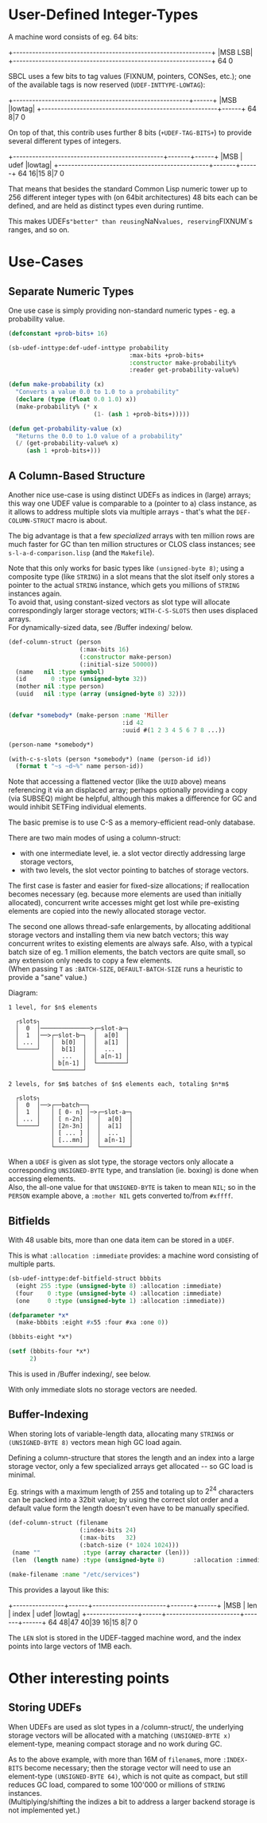 # User-Defined Integer-Types

A machine word consists of eg. 64 bits:

  +--------------------------------------------------------------+
  |MSB                                                        LSB|
  +--------------------------------------------------------------+
  64                                                             0

SBCL uses a few bits to tag values (FIXNUM, pointers, CONSes, etc.);
one of the available tags is now reserved (`UDEF-INTTYPE-LOWTAG`):

  +-------------------------------------------------------+------+
  |MSB                                                    |lowtag|
  +-------------------------------------------------------+------+
  64                                                     8|7     0

On top of that, this contrib uses further 8 bits (`+UDEF-TAG-BITS+`)
to provide several different types of integers.

  +-----------------------------------------------+-------+------+
  |MSB                                            | udef  |lowtag|
  +-----------------------------------------------+-------+------+
  64                                            16|15    8|7     0

That means that besides the standard Common Lisp numeric tower
up to 256 different integer types with (on 64bit architectures) 48 bits each
can be defined, and are held as distinct types even during runtime.

This makes UDEFs` "better" than reusing `NaN` values,
reserving `FIXNUM`s ranges, and so on.


# Use-Cases

## Separate Numeric Types

One use case is simply providing non-standard numeric types -
eg. a probability value.


```lisp
(defconstant +prob-bits+ 16)

(sb-udef-inttype:def-udef-inttype probability
                                  :max-bits +prob-bits+
                                  :constructor make-probability%
                                  :reader get-probability-value%)

(defun make-probability (x)
  "Converts a value 0.0 to 1.0 to a probability"
  (declare (type (float 0.0 1.0) x))
  (make-probability% (* x
                        (1- (ash 1 +prob-bits+)))))

(defun get-probability-value (x)
  "Returns the 0.0 to 1.0 value of a probability"
  (/ (get-probability-value% x)
     (ash 1 +prob-bits+)))
```


## A Column-Based Structure

Another nice use-case is using distinct UDEFs as indices in (large) arrays;
this way one UDEF value is comparable to a (pointer to a) class instance,
as it allows to address multiple slots via multiple arrays - 
that's what the `DEF-COLUMN-STRUCT` macro is about.

The big advantage is that a few _specialized_ arrays with ten million rows
are much faster for GC than ten million structures or CLOS class instances;
see `s-l-a-d-comparison.lisp` (and the `Makefile`).

Note that this only works for basic types like `(unsigned-byte 8)`;
using a composite type (like `STRING`) in a slot means
that the slot itself only stores a pointer to the actual `STRING` instance,
which gets you millions of `STRING` instances again. \
To avoid that, using constant-sized vectors as slot type will allocate
correspondingly larger storage vectors; `WITH-C-S-SLOTS` then uses
displaced arrays. \
For dynamically-sized data, see /Buffer indexing/ below.


```lisp
(def-column-struct (person
                    (:max-bits 16)
                    (:constructor make-person)
                    (:initial-size 50000))
  (name   nil :type symbol)
  (id       0 :type (unsigned-byte 32))
  (mother nil :type person)
  (uuid   nil :type (array (unsigned-byte 8) 32)))


(defvar *somebody* (make-person :name 'Miller 
                                :id 42
                                :uuid #(1 2 3 4 5 6 7 8 ...))

(person-name *somebody*)

(with-c-s-slots (person *somebody*) (name (person-id id))
  (format t "~s ~d~%" name person-id))
```

Note that accessing a flattened vector (like the `UUID` above) means 
referencing it via an displaced array; perhaps optionally providing
a copy (via SUBSEQ) might be helpful,
although this makes a difference for GC and would
inhibit SETFing individual elements.

The basic premise is to use C-S as a memory-efficient read-only database.



There are two main modes of using a column-struct:
- with one intermediate level, ie. a slot vector directly addressing 
  large storage vectors,
- with two levels, the slot vector pointing to batches of storage vectors.

The first case is faster and easier for fixed-size allocations;
if reallocation becomes necessary (eg. because more elements are used than
initially allocated), concurrent write accesses might get lost
while pre-existing elements are copied into the newly allocated storage vector.

The second one allows thread-safe enlargements, by allocating
additional storage vectors and installing them via new batch vectors;
this way concurrent writes to existing elements are always safe.
Also, with a typical batch size of eg. 1 million elements,
the batch vectors are quite small, so any extension only needs
to copy a few elements. \
(When passing `T` as `:BATCH-SIZE`, `DEFAULT-BATCH-SIZE` runs
a heuristic to provide a "sane" value.)

Diagram:
```
1 level, for $n$ elements

  ┌slots┐
  │  0  │──────────────>┌─slot-a─┐
  │  1  │──>┌─slot-b─┐  │  a[0]  │
  │ ... │   │  b[0]  │  │  a[1]  │
  └─────┘   │  b[1]  │  │  ...   │
            │  ...   │  │ a[n-1] │
            │ b[n-1] │  └────────┘
            └────────┘

2 levels, for $m$ batches of $n$ elements each, totaling $n*m$

  ┌slots┐
  │  0  │──>┌──batch──┐
  │  1  │   │ [ 0- n] │─>┌─slot-a─┐
  │ ... │   │ [ n-2n] │  │  a[0]  │
  └─────┘   │ [2n-3n] │  │  a[1]  │
            │ [ ... ] │  │  ...   │
            │ [...mn] │  │ a[n-1] │
            └─────────┘  └────────┘
```

When a `UDEF` is given as slot type, the storage vectors only allocate
a corresponding `UNSIGNED-BYTE` type, and translation (ie. boxing) is done
when accessing elements. \
Also, the all-one value for that `UNSIGNED-BYTE` is taken to mean `NIL`;
so in the `PERSON` example above, a `:mother NIL` gets converted to/from `#xffff`.


## Bitfields

With 48 usable bits, more than one data item can be stored in a `UDEF`.

This is what `:allocation :immediate` provides: a machine word consisting of multiple parts.


```lisp
(sb-udef-inttype:def-bitfield-struct bbbits
  (eight 255 :type (unsigned-byte 8) :allocation :immediate)
  (four    0 :type (unsigned-byte 4) :allocation :immediate)
  (one     0 :type (unsigned-byte 1) :allocation :immediate))

(defparameter *x* 
  (make-bbbits :eight #x55 :four #xa :one 0))

(bbbits-eight *x*)

(setf (bbbits-four *x*)
      2)
```

This is used in /Buffer indexing/, see below.

With only immediate slots no storage vectors are needed.


## Buffer-Indexing

When storing lots of variable-length data, allocating many `STRING`s or
`(UNSIGNED-BYTE 8)` vectors mean high GC load again.

Defining a column-structure that stores the length and an index into a large storage vector,
only a few specialized arrays get allocated -- so GC load is minimal.

Eg. strings with a maximum length of 255 and totaling up to $2^24$ characters
can be packed into a 32bit value;
by using the correct slot order and a default value form the length doesn't even have to be manually specified.

```lisp
(def-column-struct (filename
                    (:index-bits 24)
                    (:max-bits   32)
                    (:batch-size (* 1024 1024)))
 (name ""            :type (array character (len)))
 (len  (length name) :type (unsigned-byte 8)        :allocation :immediate))

(make-filename :name "/etc/services")
```


This provides a layout like this:

  +----------------+------+-----------------------+-------+------+
  |MSB             | len  |          index        | udef  |lowtag|
  +----------------+------+-----------------------+-------+------+
  64             48|47  40|39                   16|15    8|7     0

The `LEN` slot is stored in the UDEF-tagged machine word,
and the index points into large vectors of 1MB each.

# Other interesting points


## Storing UDEFs

When UDEFs are used as slot types in a /column-struct/, the underlying storage vectors
will be allocated with a matching `(UNSIGNED-BYTE x)` element-type, 
meaning compact storage and no work during GC.

As to the above example, with more than 16M of `filename`s, more `:INDEX-BITS` become necessary;
then the storage vector will need to use an element-type `(UNSIGNED-BYTE 64)`,
which is not quite as compact, but still reduces GC load, compared to
some 100'000 or millions of `STRING` instances. \
(Multiplying/shifting the indizes a bit to address a larger backend storage is not implemented yet.)
